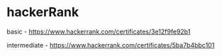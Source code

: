 # hackerRank

basic - https://www.hackerrank.com/certificates/3e12f9fe92b1

intermediate - https://www.hackerrank.com/certificates/5ba7b4bbc101
